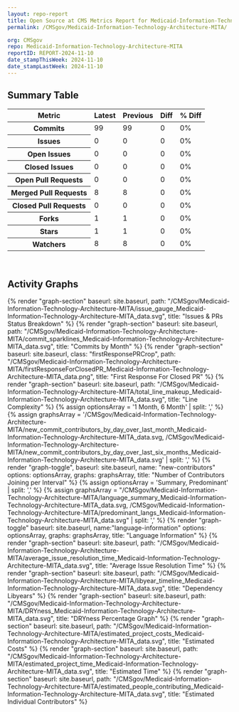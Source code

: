```yaml
---
layout: repo-report
title: Open Source at CMS Metrics Report for Medicaid-Information-Technology-Architecture-MITA | REPORT-2024-11-10
permalink: /CMSgov/Medicaid-Information-Technology-Architecture-MITA/

org: CMSgov
repo: Medicaid-Information-Technology-Architecture-MITA
reportID: REPORT-2024-11-10
date_stampThisWeek: 2024-11-10
date_stampLastWeek: 2024-11-10
---
```

<div class="summary-table">
  <table class="usa-table usa-table--borderless">
    <h2> Summary Table </h2>
    <thead>
      <tr>
        <th scope="col">Metric</th>
        <th scope="col">Latest</th>
        <th scope="col">Previous</th>
        <th scope="col">Diff</th>
        <th scope="col">% Diff</th>
      </tr>
    </thead>
    <tbody>
      <tr>
        <th scope="row">Commits</th>
        <td>99</td>
        <td>99</td>
        <td style="" >0</td>
        <td style="" >0%</td>
      </tr>
      <tr>
        <th scope="row">Issues</th>
        <td>0</td>
        <td>0</td>
        <td style="" >0</td>
        <td style="" >0%</td>
      </tr>
      <tr>
        <th scope="row">Open Issues</th>
        <td>0</td>
        <td>0</td>
        <td style="" >0</td>
        <td style="" >0%</td>
      </tr>
      <tr>
        <th scope="row">Closed Issues</th>
        <td>0</td>
        <td>0</td>
        <td style="" >0</td>
        <td style="" >0%</td>
      </tr>
      <tr>
        <th scope="row">Open Pull Requests</th>
        <td>0</td>
        <td>0</td>
        <td style="" >0</td>
        <td style="" >0%</td>
      </tr>
      <tr>
        <th scope="row">Merged Pull Requests</th>
        <td>8</td>
        <td>8</td>
        <td style="" >0</td>
        <td style="" >0%</td>
      </tr>
      <tr>
        <th scope="row">Closed Pull Requests</th>
        <td>0</td>
        <td>0</td>
        <td style="" >0</td>
        <td style="" >0%</td>
      </tr>
      <tr>
        <th scope="row">Forks</th>
        <td>1</td>
        <td>1</td>
        <td style="" >0</td>
        <td style="" >0%</td>
      </tr>
      <tr>
        <th scope="row">Stars</th>
        <td>1</td>
        <td>1</td>
        <td style="" >0</td>
        <td style="" >0%</td>
      </tr>
      <tr>
        <th scope="row">Watchers</th>
        <td>8</td>
        <td>8</td>
        <td style="" >0</td>
        <td style="" >0%</td>
      </tr>
    </tbody>
  </table>
</div>
<div class="graph-container">
  <br>
  <h2>Activity Graphs</h2>
  <div class="all-graphs">
    <!--- Issues/PRs Status Breakdown Graph -->
    {% render "graph-section"  baseurl: site.baseurl, path: "/CMSgov/Medicaid-Information-Technology-Architecture-MITA/issue_gauge_Medicaid-Information-Technology-Architecture-MITA_data.svg", title: "Issues & PRs Status Breakdown" %}
    <!--- Contributor Activity Line Graph -->
    {% render "graph-section" baseurl: site.baseurl, path: "/CMSgov/Medicaid-Information-Technology-Architecture-MITA/commit_sparklines_Medicaid-Information-Technology-Architecture-MITA_data.svg", title: "Commits by Month" %}
    <!--- First Response For Closed PR Scatterplot -->
    {% render "graph-section" baseurl: site.baseurl, class: "firstResponsePRCrop", path: "/CMSgov/Medicaid-Information-Technology-Architecture-MITA/firstResponseForClosedPR_Medicaid-Information-Technology-Architecture-MITA_data.png", title: "First Response For Closed PR" %}
    <!--- Line Complexity Graphs -->
    {% render "graph-section" baseurl: site.baseurl, path: "/CMSgov/Medicaid-Information-Technology-Architecture-MITA/total_line_makeup_Medicaid-Information-Technology-Architecture-MITA_data.svg", title: "Line Complexity" %}
    <!--- New Commit Contributors by Day over Last Month and Last 6 Months -->
      {% assign optionsArray = '1 Month, 6 Month' | split: ',' %}
      {% assign graphsArray = '/CMSgov/Medicaid-Information-Technology-Architecture-MITA/new_commit_contributors_by_day_over_last_month_Medicaid-Information-Technology-Architecture-MITA_data.svg, /CMSgov/Medicaid-Information-Technology-Architecture-MITA/new_commit_contributors_by_day_over_last_six_months_Medicaid-Information-Technology-Architecture-MITA_data.svg' | split: ',' %}
      {% render "graph-toggle", baseurl: site.baseurl, name: "new-contributors" options: optionsArray, graphs: graphsArray, title: "Number of Contributors Joining per Interval" %}
    <!-- Languages Graphs - Summary + Predominant -->
    {% assign optionsArray = 'Summary, Predominant' | split: ',' %}
    {% assign graphsArray = "/CMSgov/Medicaid-Information-Technology-Architecture-MITA/language_summary_Medicaid-Information-Technology-Architecture-MITA_data.svg, /CMSgov/Medicaid-Information-Technology-Architecture-MITA/predominant_langs_Medicaid-Information-Technology-Architecture-MITA_data.svg" | split: ',' %}
    {% render "graph-toggle" baseurl: site.baseurl, name:"language-information" options: optionsArray, graphs: graphsArray, title: "Language Information" %}
    <!-- Average Issue Resolution Time -->
    {% render "graph-section" baseurl: site.baseurl, path: "/CMSgov/Medicaid-Information-Technology-Architecture-MITA/average_issue_resolution_time_Medicaid-Information-Technology-Architecture-MITA_data.svg", title: "Average Issue Resolution Time" %}
    <!-- Libyear Timeline Graph -->
    {% render "graph-section" baseurl: site.baseurl, path: "/CMSgov/Medicaid-Information-Technology-Architecture-MITA/libyear_timeline_Medicaid-Information-Technology-Architecture-MITA_data.svg", title: "Dependency Libyears" %}
    <!-- DRYness Percentages Graph -->
    {% render "graph-section" baseurl: site.baseurl, path: "/CMSgov/Medicaid-Information-Technology-Architecture-MITA/DRYness_Medicaid-Information-Technology-Architecture-MITA_data.svg", title: "DRYness Percentage Graph" %}
    <!-- Cost Estimate Chart -->
    {% render "graph-section" baseurl: site.baseurl, path: "/CMSgov/Medicaid-Information-Technology-Architecture-MITA/estimated_project_costs_Medicaid-Information-Technology-Architecture-MITA_data.svg", title: "Estimated Costs" %}
     <!-- Time Estimate Chart -->
    {% render "graph-section" baseurl: site.baseurl, path: "/CMSgov/Medicaid-Information-Technology-Architecture-MITA/estimated_project_time_Medicaid-Information-Technology-Architecture-MITA_data.svg", title: "Estimated Time" %}
    <!-- Contributor Estimate Chart -->
    {% render "graph-section" baseurl: site.baseurl, path: "/CMSgov/Medicaid-Information-Technology-Architecture-MITA/estimated_people_contributing_Medicaid-Information-Technology-Architecture-MITA_data.svg", title: "Estimated Individual Contributors" %}
</div>
